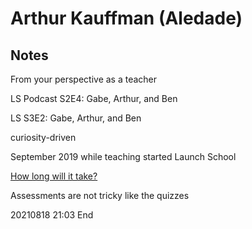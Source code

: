 # Arthur Kauffman (Aledade)

## Notes

From your perspective as a teacher

LS Podcast S2E4: Gabe, Arthur, and Ben

LS S3E2: Gabe, Arthur, and Ben

curiosity-driven

September 2019 while teaching started Launch School

[How long will it take?](https://launchschool.com/posts/443f1932)

Assessments are not tricky like the quizzes

20210818 21:03 End

